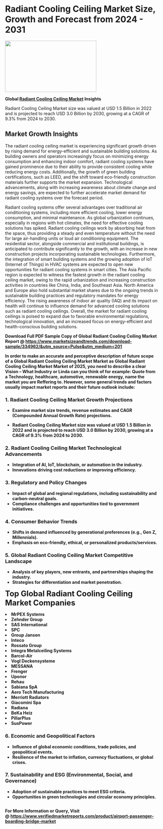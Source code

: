 <H1>Radiant Cooling Ceiling Market Size, Growth and Forecast from 2024 - 2031</H1><img class="aligncenter size-medium wp-image-584254" src="https://thirdeyenews.in/wp-content/uploads/2024/09/Global-Market-Research-300x168.jpeg" alt="" width="300" height="168" /><p><strong>Global&nbsp;<a href="https://www.marketsizeandtrends.com/download-sample/334962/&amp;utm_source=Pulse&amp;utm_medium=201">Radiant Cooling Ceiling Market</a> Insights</strong></p><p>Radiant Cooling Ceiling Market size was valued at USD 1.5 Billion in 2022 and is projected to reach USD 3.0 Billion by 2030, growing at a CAGR of 9.3% from 2024 to 2030.</p><p><h2>Market Growth Insights</h2> <p>The radiant cooling ceiling market is experiencing significant growth driven by rising demand for energy-efficient and sustainable building solutions. As building owners and operators increasingly focus on minimizing energy consumption and enhancing indoor comfort, radiant cooling systems have gained prominence due to their ability to provide consistent cooling while reducing energy costs. Additionally, the growth of green building certifications, such as LEED, and the shift toward eco-friendly construction materials further supports the market expansion. Technological advancements, along with increasing awareness about climate change and energy savings, are expected to further accelerate market demand for radiant cooling systems over the forecast period.</p> <p><strong></strong></p> <p>Radiant cooling systems offer several advantages over traditional air conditioning systems, including more efficient cooling, lower energy consumption, and minimal maintenance. As global urbanization continues, especially in regions with hot climates, the need for effective cooling solutions has spiked. Radiant cooling ceilings work by absorbing heat from the space, thus providing a steady and even temperature without the need for large air-handling units or loud air conditioning equipment. The residential sector, alongside commercial and institutional buildings, is anticipated to contribute significantly to the growth, with an increase in new construction projects incorporating sustainable technologies. Furthermore, the integration of smart building systems and the growing adoption of IoT (Internet of Things) in HVAC systems are expected to open new opportunities for radiant cooling systems in smart cities. The Asia Pacific region is expected to witness the fastest growth in the radiant cooling ceiling market, owing to the rapid urbanization and increasing construction activities in countries like China, India, and Southeast Asia. North America and Europe also hold substantial market shares due to the ongoing trends in sustainable building practices and regulatory mandates for energy efficiency. The rising awareness of indoor air quality (IAQ) and its impact on health will continue to influence demand for advanced cooling solutions such as radiant cooling ceilings. Overall, the market for radiant cooling ceilings is poised to expand due to favorable environmental regulations, technological innovation, and an increased focus on energy-efficient and health-conscious building solutions.</p> <p><strong></p><p><span class=""><strong>Download Full PDF Sample Copy of Global Radiant Cooling Ceiling Market Report</strong> @ <a href="https://www.marketsizeandtrends.com/download-sample/334962/&amp;utm_source=Pulse&amp;utm_medium=201" target="_blank">https://www.marketsizeandtrends.com/download-sample/334962/&amp;utm_source=Pulse&amp;utm_medium=201</a></span></p><p>In order to make an accurate and perceptive description of future scope of a Global&nbsp;Radiant Cooling Ceiling Market Market as Global&nbsp;Radiant Cooling Ceiling Market Market of 2025, you need to describe a clear Vision &ndash; What Industry or Linda can you think of for example: Quote from a Technology, healthcare, automotive, renewable energy, name the market you are Reffering to. However, some general trends and factors usually impact market reports and their future outlook include:</p><h3>1.&nbsp;<strong>Radiant Cooling Ceiling Market Growth Projections</strong></h3><ul><li>Examine market size trends, revenue estimates and CAGR (Compounded Annual Growth Rate) projections.</li><li><p>Radiant Cooling Ceiling Market size was valued at USD 1.5 Billion in 2022 and is projected to reach USD 3.0 Billion by 2030, growing at a CAGR of 9.3% from 2024 to 2030.</p></li></ul><h3>2.&nbsp;<strong>Radiant Cooling Ceiling Market Technological Advancements</strong></h3><ul><li>Integration of AI, IoT, blockchain, or automation in the industry.</li><li>Innovations driving cost reductions or improving efficiency.</li></ul><h3>3.&nbsp;<strong>Regulatory and Policy Changes</strong></h3><ul><li>Impact of global and regional regulations, including sustainability and carbon-neutral goals.</li><li>Compliance challenges and opportunities tied to government initiatives.</li></ul><h3>4.&nbsp;<strong>Consumer Behavior Trends</strong></h3><ul><li>Shifts in demand influenced by generational preferences (e.g., Gen Z, Millennials).</li><li>Emphasis on eco-friendly, ethical, or personalized products/services.</li></ul><h3>5.&nbsp;<strong>Global Radiant Cooling Ceiling Market Competitive Landscape</strong></h3><ul><li>Analysis of key players, new entrants, and partnerships shaping the industry.</li><li>Strategies for differentiation and market penetration.</li></ul><p data-pm-slice="1 1 []"><span style="color: inherit; font-family: inherit; font-size: 25px;">Top Global Radiant Cooling Ceiling Market Companies</span></p><div class="" data-test-id=""><p><li>MrPEX Systems</li><li> Zehnder Group</li><li> SAS International</li><li> SPC</li><li> Group Jansen</li><li> Inteco</li><li> Rossato Group</li><li> Integra Metalceiling Systems</li><li> Barcol-Air</li><li> Vogl Deckensysteme</li><li> MESSANA</li><li> Frenger</li><li> Uponor</li><li> Rehau</li><li> Sabiana SpA</li><li> Aero Tech Manufacturing</li><li> Merriott Radiators</li><li> Giacomini Spa</li><li> Radiana</li><li> BeKa Heiz</li><li> PillarPlus</li><li> SusPower</li></p></div><h3>6.&nbsp;<strong>Economic and Geopolitical Factors</strong></h3><ul><li>Influence of global economic conditions, trade policies, and geopolitical events.</li><li>Resilience of the market to inflation, currency fluctuations, or global crises.</li></ul><h3>7.&nbsp;<strong>Sustainability and ESG (Environmental, Social, and Governance)</strong></h3><ul><li>Adoption of sustainable practices to meet ESG criteria.</li><li>Opportunities in green technologies and circular economy principles.</li></ul><h2><strong style="font-size: 14px;">For More Information or Query, Visit @&nbsp;</strong><a style="background-color: #ffffff; font-size: 14px;" href="https://www.marketsizeandtrends.com/report/radiant-cooling-ceiling-market/" target="_blank">https://www.verifiedmarketreports.com/product/airport-passenger-boarding-bridge-market</a></h2>
